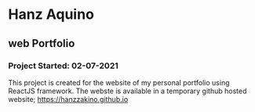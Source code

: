 # Hanz Aquino
## web Portfolio

### Project Started: 02-07-2021

This project is created for the website of my personal portfolio using ReactJS framework. The webste is available in a temporary github hosted website; https://hanzzakino.github.io


